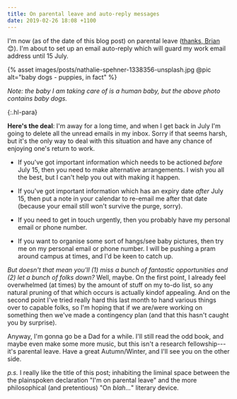 ```yaml
---
title: On parental leave and auto-reply messages
date: 2019-02-26 18:08 +1100
---
```


I'm now (as of the date of this blog post) on parental leave ([thanks,
Brian](http://www.anu.edu.au/news/all-news/anu-announces-major-expansion-of-parental-leave)
😊). I'm about to set up an email auto-reply which will guard my work email
address until 15 July.

{% asset images/posts/nathalie-spehner-1338356-unsplash.jpg @pic alt="baby dogs - puppies, in fact" %}

*Note: the baby I am taking care of is a human baby, but the above photo
contains baby dogs.*

{:.hl-para}

**Here's the deal**: I'm away for a long time, and when I get back in July I'm
going to delete all the unread emails in my inbox. Sorry if that seems harsh,
but it's the only way to deal with this situation and have any chance of
enjoying one's return to work.

- If you've got important information which needs to be actioned *before* July
  15, then you need to make alternative arrangements. I wish you all the best,
  but I can't help you out with making it happen.

- If you've got important information which has an expiry date *after* July 15,
  then put a note in your calendar to re-email me after that date (because your
  email still won't survive the purge, sorry).

- If you need to get in touch urgently, then you probably have my personal email
  or phone number.

- If you want to organise some sort of hangs/see baby pictures, then try me on
  my personal email or phone number. I will be pushing a pram around campus at
  times, and I'd be keen to catch up.

*But doesn't that mean you'll (1) miss a bunch of fantastic opportunities and
(2) let a bunch of folks down?* Well, maybe. On the first point, I already feel
overwhelmed (at times) by the amount of stuff on my to-do list, so any natural
pruning of that which occurs is actually kindof appealing. And on the second
point I've tried really hard this last month to hand various things over to
capable folks, so I'm hoping that if we are/were working on something then we've
made a contingency plan (and that this hasn't caught you by surprise).

Anyway, I'm gonna go be a Dad for a while. I'll still read the odd book, and
maybe even make some more music, but this isn't a research fellowship---it's
parental leave. Have a great Autumn/Winter, and I'll see you on the other side.

*p.s.* I really like the title of this post; inhabiting the liminal space
between the the plainspoken declaration "I'm on parental leave" and the more
philosophical (and pretentious) "On *blah...*" literary device.

